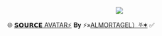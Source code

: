 <p align="center"><a href="https://t.me/ALMORTAGEL_12"><img src="https://telegra.ph/file/6b5f18c07143327344dd2.jpg"></a></p>

🌐 [𝗦𝗢𝗨𝗥𝗖𝗘 AVATAR⚡](https://t.me/source_av) 
𝐁𝐲 ⚡»[ALMORTAGEL）️⛧✶](https://t.me/ALMORTAGEL_12) ✅
